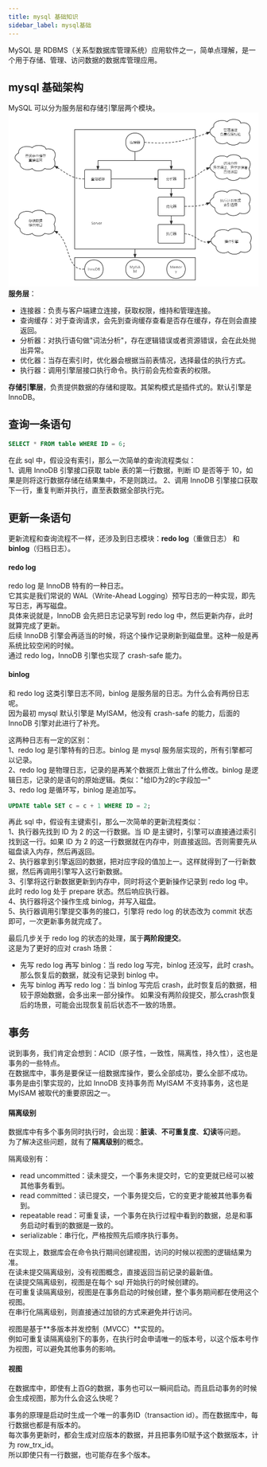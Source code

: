 ```yaml
---
title: mysql 基础知识
sidebar_label: mysql基础
---
```


MySQL 是 RDBMS（关系型数据库管理系统）应用软件之一，简单点理解，是一个用于存储、管理、访问数据的数据库管理应用。

## mysql 基础架构
MySQL 可以分为服务层和存储引擎层两个模块。  
![](./static/1.1.png)  
**服务层**：
* 连接器：负责与客户端建立连接，获取权限，维持和管理连接。
* 查询缓存：对于查询请求，会先到查询缓存查看是否存在缓存，存在则会直接返回。
* 分析器：对执行语句做"词法分析"，存在逻辑错误或者资源错误，会在此处抛出异常。
* 优化器：当存在索引时，优化器会根据当前表情况，选择最佳的执行方式。
* 执行器：调用引擎层接口执行命令。执行前会先检查表的权限。

**存储引擎层**，负责提供数据的存储和提取。其架构模式是插件式的。默认引擎是 InnoDB。

## 查询一条语句
```sql
SELECT * FROM table WHERE ID = 6;
```
在此 sql 中，假设没有索引，那么一次简单的查询流程类似：    
1、调用 InnoDB 引擎接口获取 table 表的第一行数据，判断 ID 是否等于 10，如果是则将这行数据存储在结果集中，不是则跳过。
2、调用 InnoDB 引擎接口获取下一行，重复判断并执行，直至表数据全部执行完。

## 更新一条语句
更新流程和查询流程不一样，还涉及到日志模块：**redo log**（重做日志） 和 **binlog**（归档日志）。

#### redo log
redo log 是 InnoDB 特有的一种日志。   
它其实是我们常说的 WAL（Write-Ahead Logging）预写日志的一种实现，即先写日志，再写磁盘。   
具体来说就是，InnoDB 会先把日志记录写到 redo log 中，然后更新内存，此时就算完成了更新。    
后续 InnoDB 引擎会再适当的时候，将这个操作记录刷新到磁盘里。这种一般是再系统比较空闲的时候。   
通过 redo log，InnoDB 引擎也实现了 crash-safe 能力。

#### binlog
和 redo log 这类引擎日志不同，binlog 是服务层的日志。为什么会有两份日志呢。   
因为最初 mysql 默认引擎是 MyISAM，他没有 crash-safe 的能力，后面的 InnoDB 引擎对此进行了补充。

这两种日志有一定的区别：   
1、redo log 是引擎特有的日志。binlog 是 mysql 服务层实现的，所有引擎都可以记录。  
2、redo log 是物理日志，记录的是再某个数据页上做出了什么修改。binlog 是逻辑日志，记录的是语句的原始逻辑。类似："给ID为2的c字段加一"  
3、redo log 是循环写，binlog 是追加写。

```sql
UPDATE table SET c = c + 1 WHERE ID = 2;
```
再此 sql 中，假设有主键索引，那么一次简单的更新流程类似：  
1、执行器先找到 ID 为 2 的这一行数据。当 ID 是主键时，引擎可以直接通过索引找到这一行。如果 ID 为 2 的这一行数据就在内存中，则直接返回。否则需要先从磁盘读入内存，然后再返回。   
2、执行器拿到引擎返回的数据，把对应字段的值加上一。这样就得到了一行新数据，然后再调用引擎写入这行新数据。  
3、引擎将这行新数据更新到内存中，同时将这个更新操作记录到 redo log 中。此时 redo log 处于 prepare 状态。然后响应执行器。  
4、执行器将这个操作生成 binlog，并写入磁盘。   
5、执行器调用引擎提交事务的接口，引擎将 redo log 的状态改为 commit 状态即可，一次更新事务就完成了。

最后几步关于 redo log 的状态的处理，属于**两阶段提交**。    
这是为了更好的应对 crash 场景：
* 先写 redo log 再写 binlog：当 redo log 写完，binlog 还没写，此时 crash。那么恢复后的数据，就没有记录到 binlog 中。
* 先写 binlog 再写 redo log：当 binlog 写完后 crash，此时恢复后的数据，相较于原始数据，会多出来一部分操作。
如果没有两阶段提交，那么crash恢复后的场景，可能会出现恢复前后状态不一致的场景。

## 事务
说到事务，我们肯定会想到：ACID（原子性，一致性，隔离性，持久性），这也是事务的一些特点。    
在数据库中，事务是要保证一组数据库操作，要么全部成功，要么全部不成功。   
事务是由引擎实现的，比如 InnoDB 支持事务而 MyISAM 不支持事务，这也是 MyISAM 被取代的重要原因之一。    

#### 隔离级别
数据库中有多个事务同时执行时，会出现：**脏读**、**不可重复度**、**幻读**等问题。    
为了解决这些问题，就有了**隔离级别**的概念。

隔离级别有：   
* read uncommitted：读未提交，一个事务未提交时，它的变更就已经可以被其他事务看到。
* read committed：读已提交，一个事务提交后，它的变更才能被其他事务看到。
* repeatable read：可重复读，一个事务在执行过程中看到的数据，总是和事务启动时看到的数据是一致的。
* serializable：串行化，严格按照先后顺序执行事务。

在实现上，数据库会在命令执行期间创建视图，访问的时候以视图的逻辑结果为准。    
在读未提交隔离级别，没有视图概念，直接返回当前记录的最新值。     
在读提交隔离级别，视图是在每个 sql 开始执行的时候创建的。     
在可重复读隔离级别，视图是在事务启动的时候创建，整个事务期间都在使用这个视图。  
在串行化隔离级别，则直接通过加锁的方式来避免并行访问。   

视图是基于**多版本并发控制（MVCC）**实现的。    
例如可重复读隔离级别下的事务，在执行时会申请唯一的版本号，以这个版本号作为视图，可以避免其他事务的影响。

#### 视图
在数据库中，即使有上百G的数据，事务也可以一瞬间启动。而且启动事务的时候会生成视图，那为什么会这么快呢？

事务的原理是启动时生成一个唯一的事务ID（transaction id）。而在数据库中，每行数据也都是有版本的。   
每次事务更新时，都会生成对应版本的数据，并且把事务ID赋予这个数据版本，计为 row_trx_id。   
所以即使只有一行数据，也可能存在多个版本。
